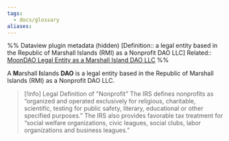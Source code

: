```yaml
---
tags:
  - docs/glossary
aliases:
---
```

%% Dataview plugin metadata (hidden)
[Definition:: a legal entity based in the Republic of Marshall Islands (RMI) as a Nonprofit DAO LLC]
Related:: [MoonDAO Legal Entity as a Marshall Island DAO LLC](MoonDAO%20Legal%20Entity%20as%20a%20Marshall%20Island%20DAO%20LLC.md)
%%

A **M**arshall **I**slands **DAO** is a legal entity based in the Republic of Marshall Islands (RMI) as a Nonprofit DAO LLC.

>[!info] Legal Definition of "Nonprofit"
>The IRS defines nonprofits as “organized and operated exclusively for religious, charitable, scientific, testing for public safety, literary, educational or other specified purposes.” The IRS also provides favorable tax treatment for “social welfare organizations, civic leagues, social clubs, labor organizations and business leagues.” 